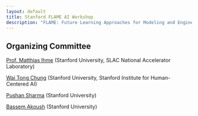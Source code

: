 ```yaml
---
layout: default
title: Stanford FLAME AI Workshop
description: "FLAME: Future Learning Approaches for Modeling and Engineering"
---
```


## Organizing Committee

[Prof. Matthias Ihme](https://web.stanford.edu/group/ihmegroup/cgi-bin/MatthiasIhme/people/matthias-ihme/) (Stanford University, SLAC National Accelerator Laboratory)

[Wai Tong Chung](https://waitong94.github.io/) (Stanford University, Stanford Institute for Human-Centered AI)

[Pushan Sharma](https://www.linkedin.com/in/pushan-sharma-0b327588/) (Stanford University)

[Bassem Akoush](https://www.linkedin.com/in/bassem-akoush/) (Stanford University)

<!-- <div style="display:flex; align-items: center">

<figure>
  <div class="image-wrapper">
    <img src="./assets/img/fxlab.png"  width="150" height="" style="vertical-align: 0;">
  </div>
</figure>
<figure>
  <div class="image-wrapper">
    <img src="./assets/img/hai.png"  width="150" height="150" style="vertical-align: 2;">
  </div>
</figure>
</div>

<style>
  .image-wrapper {
    height: 50px;
  }

  .image-wrapper img {
    width: 100%;
    height: 100%;
    object-fit: cover;
  }
</style> -->






<!-- <div style="display:flex; align-items: center">
<figure style="margin-right:0px">
  <img src="./assets/img/ihme.png"  width="150" height="150" style="vertical-align: middle;">
  <figcaption>Matthias Ihme</figcaption>
</figure>
<figure>
  <img src="./assets/img/chung.png"  width="150" height="150" style="vertical-align: middle;">
  <figcaption>Wai Tong Chung</figcaption>
</figure>
<figure>
  <img src="./assets/img/sharma.png"  width="150" height="150" style="vertical-align: middle;">
  <figcaption>Pushan Sharma</figcaption>
</figure>
<figure>
  <img src="./assets/img/akoush.png"  width="150" height="150" style="vertical-align: middle;">
  <figcaption>Bassem Akoush</figcaption>
</figure>
</div> -->


<!-- [Return to Home](./) -->
